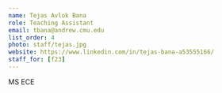 ```yaml
---
name: Tejas Avlok Bana
role: Teaching Assistant
email: tbana@andrew.cmu.edu
list_order: 4
photo: staff/tejas.jpg
website: https://www.linkedin.com/in/tejas-bana-a53555166/
staff_for: [f23]
---
```

MS ECE